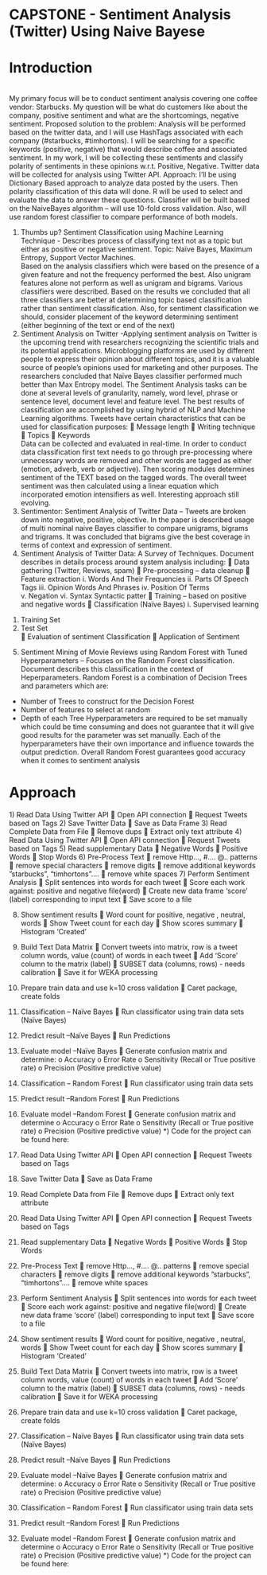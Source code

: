 # CAPSTONE  - Sentiment Analysis  (Twitter) Using Naive Bayese


<H1>Introduction</H1>
<br>
My primary focus will be to conduct sentiment analysis covering one coffee vendor: Starbucks.
 My question will be what do customers like about the company, positive sentiment and what are the shortcomings, negative sentiment. 
 Proposed solution to the problem:
Analysis will be performed based on the twitter data, and I will use HashTags associated with each company (#starbucks, #timhortons). I will be searching for a specific keywords (positive, negative) that would describe coffee and associated sentiment. In my work, I will be collecting these sentiments and classify polarity of sentiments in these opinions w.r.t. Positive, Negative. 
Twitter data will be collected for analysis using Twitter API. 
Approach: I’ll be using Dictionary Based approach to analyze data posted by the users. Then polarity classification of this data will done.
R will be used to select and evaluate the data to answer these questions.
Classifier will be built based on the NaiveBayes algorithm – will use 10-fold cross validation.
Also, will use random forest classifier to compare performance of both models.


1)	Thumbs up? Sentiment Classification using Machine Learning Technique - Describes process of classifying text not as a topic but either as positive or negative sentiment. 
Topic: Naïve Bayes, Maximum Entropy, Support Vector Machines.	
Based on the analysis classifiers which were based on the presence of a given feature and not the frequency performed the best. Also unigram features alone not perform as well as unigram and bigrams. Various classifiers were described. Based on the results we concluded that all three classifiers are better at determining topic based classification rather than sentiment classification. Also, for sentiment classification we should, consider placement of the keyword determining sentiment (either beginning of the text or end of the next)
2)	Sentiment Analysis on Twitter  -Applying sentiment analysis on Twitter is the upcoming trend with researchers recognizing the scientific trials and its potential applications. Microblogging platforms are used by different people to express their opinion about different topics, and it is a valuable source of people’s opinions used for marketing and other purposes. The researchers concluded that Naïve Bayes classifier performed much better than Max Entropy model. The Sentiment Analysis tasks can be done at several levels of granularity, namely, word level, phrase or sentence level, document level and feature level.  The best results of classification are accomplished by using hybrid of  NLP and Machine Learning algorithms.
Tweets have certain characteristics that can be used for classification purposes:
	Message length
	Writing  technique
	Topics
	Keywords	
Data can be collected and evaluated in real-time. In order to conduct data classification first text needs to go through pre-processing where unnecessary words are removed and other words are tagged as either (emotion, adverb, verb or adjective).  Then scoring modules determines sentiment of the TEXT based on the tagged words. The overall tweet sentiment was then calculated using a linear equation which incorporated emotion intensifiers as well. Interesting approach still evolving.
3)	  Sentimentor: Sentiment Analysis of Twitter Data – Tweets are broken down into negative, positive, objective. In the paper is described usage of multi nominal naive Bayes classifier to compare unigrams, bigrams and trigrams. It was concluded that bigrams give the best coverage in terms of context and expression of sentiment. 
4)	Sentiment Analysis of Twitter Data: A Survey of Techniques.  Document describes in details process around system analysis including:
	Data gathering (Twitter, Reviews, spam)
	Pre-processing – data cleanup
	Feature extraction
i.	Words And Their Frequencies
ii.	Parts Of Speech Tags
iii.	Opinion Words And Phrases
iv.	Position Of Terms	
v.	Negation
vi.	Syntax Syntactic patter
	Training – based on positive and negative words
	Classification (Naïve Bayes)
i.	Supervised learning
1.	Training Set
2.	Test Set					
	Evaluation of sentiment Classification
	Application of Sentiment
5)	Sentiment Mining of Movie Reviews using Random Forest with Tuned Hyperparameters – Focuses on the Random Forest classification. Document describes this classification in the context of Heperparameters. Random Forest is a combination of Decision Trees and parameters which are:
 -	Number of Trees to construct for the Decision Forest  
 -	Number of features to select at random 
 - Depth of each Tree
Hyperparameters are required to be set manually which could be time consuming and does not guarantee that it will give good results for the parameter was set manually. Each of the hyperparameters have their own importance and influence towards the output prediction. 
Overall Random Forest guarantees good accuracy when it comes to sentiment analysis

<H1>Approach</H1>
1)	Read Data Using Twitter API
	Open API connection
	Request Tweets based on Tags
2)	Save Twitter Data 
	Save as Data Frame
3)	Read Complete Data from File
	Remove dups
	Extract only text attribute
4)	 Read Data Using Twitter API
	Open API connection
	Request Tweets based on Tags
5)	Read supplementary Data
	Negative Words
	Positive Words
	Stop Words
6)	Pre-Process Text
	remove Http…, #.... @.. patterns
	remove  special characters
	remove digits
	remove additional keywords ”starbucks”, “timhortons”….
	remove white spaces
7)	Perform Sentiment Analysis
	Split sentences into words for each tweet
	Score each work against: positive and negative file(word)
	Create new data frame  ‘score’ (label) corresponding to input text
	Save score to a file

8)	Show sentiment results
	Word count for positive, negative , neutral, words
	Show Tweet count for each day
	Show scores summary
	Histogram  ‘Created’
9)	Build Text Data Matrix 
	Convert tweets into matrix, row is a tweet column words, value (count) of words in each tweet
	Add ‘Score’ column to the matrix (label)
	SUBSET data (columns, rows)  - needs calibration
	Save it for WEKA processing
10)	Prepare train data and use  k=10 cross validation
	Caret package, create folds
11)	Classification – Naïve Bayes
	Run classificator using train data sets (Naïve Bayes)
12)	Predict result –Naïve Bayes
	Run Predictions 	
13)	Evaluate model –Naïve Bayes
	Generate confusion matrix and determine:
o	Accuracy
o	Error Rate
o	Sensitivity (Recall or True positive rate)
o	Precision (Positive predictive value)
14)	Classification – Random Forest
	Run classificator using train data sets 
15)	Predict result –Random Forest
	Run Predictions 	
16)	Evaluate model –Random  Forest
	Generate confusion matrix and determine
o	Accuracy
o	Error Rate
o	Sensitivity (Recall or True positive rate)
o	Precision (Positive predictive value)
*) Code for  the project can be found here:






1)	Read Data Using Twitter API
	Open API connection
	Request Tweets based on Tags
2)	Save Twitter Data 
	Save as Data Frame
3)	Read Complete Data from File
	Remove dups
	Extract only text attribute
4)	 Read Data Using Twitter API
	Open API connection
	Request Tweets based on Tags
5)	Read supplementary Data
	Negative Words
	Positive Words
	Stop Words
6)	Pre-Process Text
	remove Http…, #.... @.. patterns
	remove  special characters
	remove digits
	remove additional keywords ”starbucks”, “timhortons”….
	remove white spaces
7)	Perform Sentiment Analysis
	Split sentences into words for each tweet
	Score each work against: positive and negative file(word)
	Create new data frame  ‘score’ (label) corresponding to input text
	Save score to a file

8)	Show sentiment results
	Word count for positive, negative , neutral, words
	Show Tweet count for each day
	Show scores summary
	Histogram  ‘Created’
9)	Build Text Data Matrix 
	Convert tweets into matrix, row is a tweet column words, value (count) of words in each tweet
	Add ‘Score’ column to the matrix (label)
	SUBSET data (columns, rows)  - needs calibration
	Save it for WEKA processing
10)	Prepare train data and use  k=10 cross validation
	Caret package, create folds
11)	Classification – Naïve Bayes
	Run classificator using train data sets (Naïve Bayes)
12)	Predict result –Naïve Bayes
	Run Predictions 	
13)	Evaluate model –Naïve Bayes
	Generate confusion matrix and determine:
o	Accuracy
o	Error Rate
o	Sensitivity (Recall or True positive rate)
o	Precision (Positive predictive value)
14)	Classification – Random Forest
	Run classificator using train data sets 
15)	Predict result –Random Forest
	Run Predictions 	
16)	Evaluate model –Random  Forest
	Generate confusion matrix and determine
o	Accuracy
o	Error Rate
o	Sensitivity (Recall or True positive rate)
o	Precision (Positive predictive value)
*) Code for  the project can be found here:



